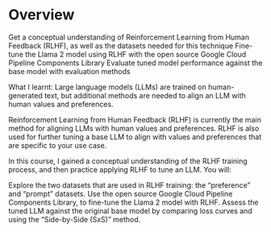 # Overview
Get a conceptual understanding of Reinforcement Learning from Human Feedback (RLHF), as well as the datasets needed for this technique
Fine-tune the Llama 2 model using RLHF with the open source Google Cloud Pipeline Components Library
Evaluate tuned model performance against the base model with evaluation methods

What I learnt:
Large language models (LLMs) are trained on human-generated text, but additional methods are needed to align an LLM with human values and preferences.

Reinforcement Learning from Human Feedback (RLHF) is currently the main method for aligning LLMs with human values and preferences. RLHF is also used for further tuning a base LLM to align with values and preferences that are specific to your use case.  

In this course, I gained a conceptual understanding of the RLHF training process, and then practice applying RLHF to tune an LLM. You will: 

Explore the two datasets that are used in RLHF training: the “preference” and “prompt” datasets.
Use the open source Google Cloud Pipeline Components Library, to fine-tune the Llama 2 model with RLHF.
Assess the tuned LLM against the original base model by comparing loss curves and using the “Side-by-Side (SxS)” method.
